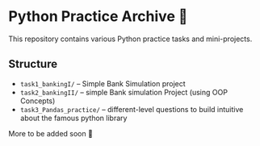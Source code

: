 # Python Practice Archive 🐍

This repository contains various Python practice tasks and mini-projects.

## Structure

- `task1_bankingI/` – Simple Bank Simulation project
- `task2_bankingII/` – simple Bank simulation Project (using OOP Concepts)
- `task3_Pandas_practice/` – different-level questions to build intuitive about the famous python library

More to be added soon 🚀

